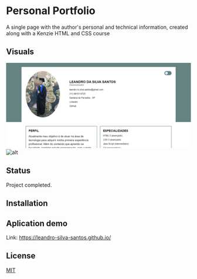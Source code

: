 # Personal Portfolio
A single page with the author's personal and technical information, created along with a Kenzie HTML and CSS course

## Visuals
![alt text](img/screenshot1.png)
![alt](https://link)

## Status
Project completed.

## Installation


## Aplication demo
Link: https://leandro-silva-santos.github.io/

## License
[MIT](https://choosealicense.com/licenses/mit/)